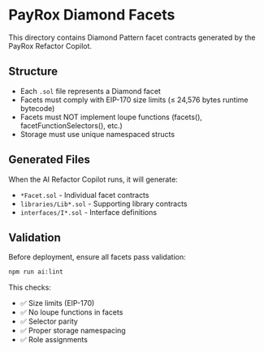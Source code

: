 # PayRox Diamond Facets

This directory contains Diamond Pattern facet contracts generated by the PayRox Refactor Copilot.

## Structure

- Each `.sol` file represents a Diamond facet
- Facets must comply with EIP-170 size limits (≤ 24,576 bytes runtime bytecode)
- Facets must NOT implement loupe functions (facets(), facetFunctionSelectors(), etc.)
- Storage must use unique namespaced structs

## Generated Files

When the AI Refactor Copilot runs, it will generate:

- `*Facet.sol` - Individual facet contracts
- `libraries/Lib*.sol` - Supporting library contracts
- `interfaces/I*.sol` - Interface definitions

## Validation

Before deployment, ensure all facets pass validation:

```bash
npm run ai:lint
```

This checks:

- ✅ Size limits (EIP-170)
- ✅ No loupe functions in facets
- ✅ Selector parity
- ✅ Proper storage namespacing
- ✅ Role assignments
